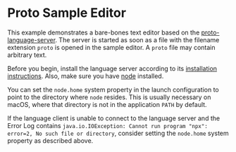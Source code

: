 Proto Sample Editor
===================

This example demonstrates a bare-bones text editor based on the
[proto-language-server][1]. The server is started as soon as a file with
the filename extension `proto` is opened in the sample editor. A `proto` file
may contain arbitrary text.

Before you begin, install the language server according to its
[installation instructions][2]. Also, make sure you have [node][3] installed.

You can set the `node.home` system property in the launch configuration
to point to the directory where `node` resides. This is usually necessary on macOS,
where that directory is not in the application `PATH` by default.

If the language client is unable to connect to the language server and the Error Log contains
`java.io.IOException: Cannot run program "npx": error=2, No such file or directory`,
consider setting the `node.home` system property as described above.

[1]: https://github.com/lxtk-org/proto-language-server
[2]: https://github.com/lxtk-org/proto-language-server#installing
[3]: https://nodejs.org
